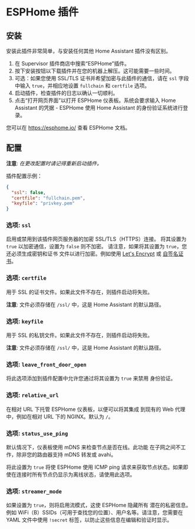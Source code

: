 # ESPHome 插件
## 安装

安装此插件非常简单，与安装任何其他 Home Assistant 插件没有区别。

1. 在 Supervisor 插件商店中搜索“ESPHome”插件。
2. 按下安装按钮以下载插件并在您的机器上解压。这可能需要一些时间。
3. 可选：如果您使用 SSL/TLS 证书并希望加密与此插件的通信，请在 `ssl` 字段中输入 `true`，并相应地设置 `fullchain` 和 `certfile` 选项。
4. 启动插件，检查插件的日志以确认一切顺利。
5. 点击“打开网页界面”以打开 ESPHome 仪表板。系统会要求输入 Home Assistant 的凭据 - ESPHome 使用 Home Assistant 的身份验证系统进行登录。

您可以在 https://esphome.io/ 查看 ESPHome 文档。

## 配置

**注意**: _在更改配置时请记得重新启动插件。_

插件配置示例：

```json
{
  "ssl": false,
  "certfile": "fullchain.pem",
  "keyfile": "privkey.pem"
}
```

### 选项: `ssl`

启用或禁用到该插件网页服务器的加密 SSL/TLS（HTTPS）连接。
将其设置为 `true` 以加密通信，设置为 `false` 则不加密。
请注意，如果将其设置为 `true`，您还必须生成密钥和证书
文件以进行加密。例如使用 [Let's Encrypt](https://www.home-assistant.io/addons/lets_encrypt/)
或 [自签名证书](https://www.home-assistant.io/docs/ecosystem/certificates/tls_self_signed_certificate/)。

### 选项: `certfile`

用于 SSL 的证书文件。如果此文件不存在，则插件启动将失败。

**注意**: 文件必须存储在 `/ssl/` 中，这是 Home Assistant 的默认路径。

### 选项: `keyfile`

用于 SSL 的私钥文件。如果此文件不存在，则插件启动将失败。

**注意**: 文件必须存储在 `/ssl/` 中，这是 Home Assistant 的默认路径。

### 选项: `leave_front_door_open`

将此选项添加到插件配置中允许您通过将其设置为 `true` 来禁用
身份验证。

### 选项: `relative_url`

在相对 URL 下托管 ESPHome 仪表板，以便可以将其集成
到现有的 Web 代理中，例如在相对 URL 下的 NGINX。默认为 `/`。

### 选项: `status_use_ping`

默认情况下，仪表板使用 mDNS 来检查节点是否在线。此功能
在子网之间不工作，除非您的路由器支持 mDNS 转发或 avahi。

将此设置为 `true` 将使 ESPHome 使用 ICMP ping 请求来获取节点状态。如果即使在连接时所有节点仍显示为离线状态，请使用此选项。

### 选项: `streamer_mode`

如果设置为 `true`，则将启用流模式，这使 ESPHome 隐藏所有
潜在的私密信息。例如 WiFi（B）SSIDs（可用于查找您的位置）、用户名等。请注意，您需要在 YAML 文件中使用
`!secret` 标签，以防止这些信息在编辑和验证时显示。